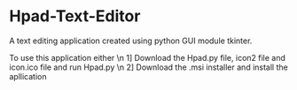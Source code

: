 # Hpad-Text-Editor
A text editing application created using python GUI module tkinter.

To use this application either \n
1] Download the Hpad.py file, icon2 file and icon.ico file and run Hpad.py \n
2] Download the .msi installer and install the apllication
